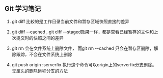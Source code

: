 ## Git 学习笔记
1. git diff 比较的是工作目录当前文件和暂存区域快照直接的差异

2. git diff --cached , git diff --staged效果一样，都是查看已经暂存的文件和上次提交时的快照之间的差异

3. git rm 会在文件系统上删除文件， 而git rm --cached 只会在暂存区删除，解除跟踪，不会在文件系统上删除


4. git push origin :serverfix 执行这个命令可以origin上的serverfix分支删除。无厘头的删除远程分支的方法